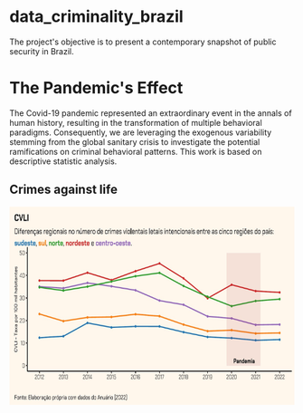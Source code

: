 # data_criminality_brazil

The project's objective is to present a contemporary snapshot of public security in Brazil.

# The Pandemic's Effect

The Covid-19 pandemic represented an extraordinary event in the annals of human history, resulting in the transformation of multiple behavioral paradigms. Consequently, we are leveraging the exogenous variability stemming from the global sanitary crisis to investigate the potential ramifications on criminal behavioral patterns. This work is based on descriptive statistic analysis.

## Crimes against life


<img src="images/cvli_github.jpg" alt="Graph" width="600" height="350">

